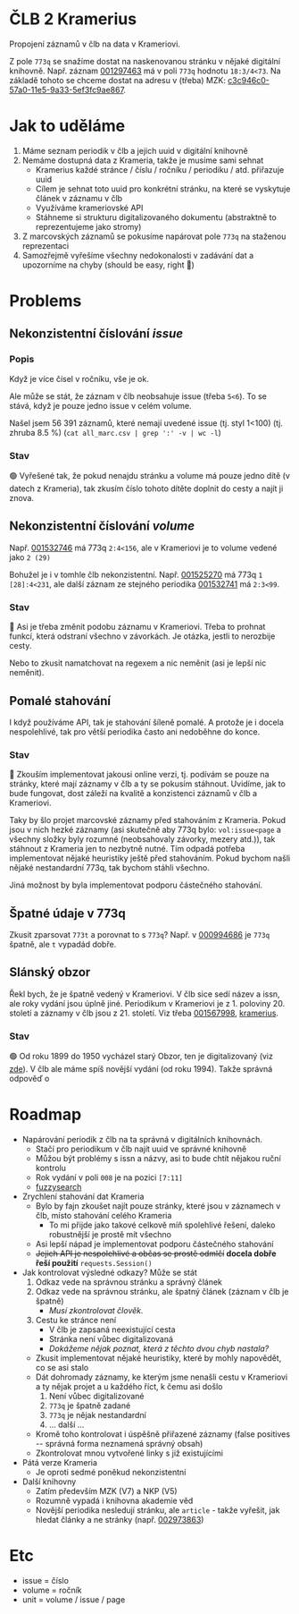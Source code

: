 # ČLB 2 Kramerius
Propojení záznamů v člb na data v Krameriovi.

Z pole `773q` se snažíme dostat na naskenovanou stránku v nějaké digitální knihovně.
Např. záznam [001297463](https://vufind.ucl.cas.cz/Record/001297463) má v poli `773q` hodnotu `18:3/4<73`.
Na základě tohoto se chceme dostat na adresu v (třeba) MZK: [c3c946c0-57a0-11e5-9a33-5ef3fc9ae867](https://www.digitalniknihovna.cz/mzk/view/uuid:58c34dd0-579b-11e5-81eb-001018b5eb5c?page=uuid:c3c946c0-57a0-11e5-9a33-5ef3fc9ae867).

# Jak to uděláme
1. Máme seznam periodik v člb a jejich uuid v digitální knihovně
1. Nemáme dostupná data z Krameria, takže je musíme sami sehnat
    - Kramerius každé stránce / číslu / ročníku / periodiku / atd. přiřazuje uuid
    - Cílem je sehnat toto uuid pro konkrétní stránku, na které se vyskytuje článek v záznamu v člb
    - Využíváme krameriovské API
    - Stáhneme si strukturu digitalizovaného dokumentu (abstraktně to reprezentujeme jako stromy)
1. Z marcovských záznamů se pokusíme napárovat pole `773q` na staženou reprezentaci 
1. Samozřejmě vyřešíme všechny nedokonalosti v zadávání dat a upozorníme na chyby (should be easy, right 🤔)

# Problems
## Nekonzistentní číslování _issue_
### Popis
Když je více čísel v ročníku, vše je ok.

Ale může se stát, že záznam v člb neobsahuje issue (třeba `5<6`). 
To se stává, když je pouze jedno issue v celém volume.

Našel jsem 56 391 záznamů, které nemají uvedené issue (tj. styl 1<100) (tj. zhruba 8.5 %) (`cat all_marc.csv | grep ':' -v | wc -l`)

### Stav 
🟢
Vyřešené tak, že pokud nenajdu stránku a volume má pouze jedno dítě (v datech z Krameria), tak zkusím číslo tohoto dítěte doplnit do cesty a najít ji znova.


## Nekonzistentní číslování _volume_
Např. [001532746](https://vufind.ucl.cas.cz/Record/001532746) má 773q `2:4<156`, ale v Krameriovi je to volume vedené jako `2 (29)`

Bohužel je i v tomhle člb nekonzistentní.
Např. [001525270](https://vufind.ucl.cas.cz/Record/001525270) má 773q `1 [28]:4<231`, ale další záznam ze stejného periodika [001532741](https://vufind.ucl.cas.cz/Record/001532741) má `2:3<99`.


### Stav
🔴
Asi je třeba změnit podobu záznamu v Krameriovi. Třeba to prohnat funkcí, která odstraní všechno v závorkách. Je otázka, jestli to nerozbije cesty.

Nebo to zkusit namatchovat na regexem a nic neměnit (asi je lepší nic neměnit).


## Pomalé stahování
I když používáme API, tak je stahování šíleně pomalé.
A protože je i docela nespolehlivé, tak pro větší periodika často ani nedoběhne do konce.

### Stav
🔴
Zkouším implementovat jakousi online verzi, tj. podívám se pouze na stránky, které mají záznamy v člb a ty se pokusím stáhnout.
Uvidíme, jak to bude fungovat, dost záleží na kvalitě a konzistenci záznamů v člb a Krameriovi.

Taky by šlo projet marcovské záznamy před stahováním z Krameria.
Pokud jsou v nich hezké záznamy (asi skutečně aby 773q bylo: `vol:issue<page` a všechny složky byly rozumné (neobsahovaly závorky, mezery atd.)), tak stáhnout z Krameria jen to nezbytně nutné. 
Tím odpadá potřeba implementovat nějaké heuristiky ještě před stahováním.
Pokud bychom našli nějaké nestandardní 773q, tak bychom stáhli všechno.

Jiná možnost by byla implementovat podporu částečného stahování.


## Špatné údaje v 773q
Zkusit zparsovat `773t` a porovnat to s `773q`?
Např. v [000994686](https://vufind.ucl.cas.cz/Record/000994686) je `773q` špatně, ale `t` vypadád dobře.

## Slánský obzor
Řekl bych, že je špatně vedený v Krameriovi.
V člb sice sedí název a issn, ale roky vydání jsou úplně jiné.
Periodikum v Krameriovi je z 1. poloviny 20. století a záznamy v člb jsou z 21. století.
Viz třeba [001567998](https://vufind.ucl.cas.cz/Record/001567998#details), [kramerius](https://kramerius5.nkp.cz/periodical/uuid:597d4560-66fb-11de-ad0b-000d606f5dc6).
### Stav
🟢
Od roku 1899 do 1950 vycházel starý Obzor, ten je digitalizovaný (viz [zde](https://aleph.nkp.cz/F/B7K38VJXJXBXIRI7PTE6JPB8C4CU8VP1QGICNVS7XS6DE2KR8G-28094?func=full-set-set&set_number=084828&set_entry=000002&format=999)).
V člb ale máme spíš novější vydání (od roku 1994).
Takže správná odpověď o


# Roadmap
- Napárování periodik z člb na ta správná v digitálních knihovnách.
    - Stačí pro periodikum v člb najít uuid ve správné knihovně
    - Můžou být problémy s issn a názvy, asi to bude chtít nějakou ruční kontrolu
    - Rok vydání v poli `008` je na pozici `[7:11]`
    - [fuzzysearch](https://pypi.org/project/fuzzysearch/)
- Zrychlení stahování dat Krameria
    - Bylo by fajn zkoušet najít pouze stránky, které jsou v záznamech v člb, místo stahování celého Krameria
        - To mi přijde jako takové celkově míň spolehlivé řešení, daleko robustnější je prostě mít všechno
    - Asi lepší nápad je implementovat podporu částečného stahování
    - ~~Jejich API je nespolehlivé a občas se prostě odmlčí~~ **docela dobře řeší použití** `requests.Session()`
- Jak kontrolovat výsledné odkazy? Může se stát
    1) Odkaz vede na správnou stránku a správný článek
    1) Odkaz vede na správnou stránku, ale špatný článek (záznam v člb je špatně)
        - *Musí zkontrolovat člověk.*
    1) Cestu ke stránce není
        - V člb je zapsaná neexistující cesta
        - Stránka není vůbec digitalizovaná 
        - *Dokážeme nějak poznat, která z těchto dvou chyb nastala?*
    - Zkusit implementovat nějaké heuristiky, které by mohly napovědět, co se asi stalo
    - Dát dohromady záznamy, ke kterým jsme nenašli cestu v Krameriovi a ty nějak projet a u každého říct, k čemu asi došlo
        1. Není vůbec digitalizované
        1. `773q` je špatně zadané
        1. `773q` je nějak nestandardní
        1. ... další ...
    - Kromě toho kontrolovat i úspěšně přiřazené záznamy (false positives -- správná forma neznamená správný obsah)
    - Zkontrolovat mnou vytvořené linky s již existujícími
- Pátá verze Krameria
    - Je oproti sedmé poněkud nekonzistentní
- Další knihovny
    - Zatím především MZK (V7) a NKP (V5)
    - Rozumně vypadá i knihovna akademie věd
    - Novější periodika nesledují stránku, ale `article` - takže vyřešit, jak hledat články a ne stránky (např. [002973863](https://vufind.ucl.cas.cz/Record/002973863))

# Etc
- issue = číslo
- volume = ročník
- unit = volume / issue / page